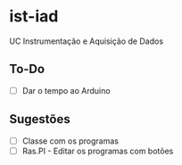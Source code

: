 # ist-iad
UC Instrumentação e Aquisição de Dados

## To-Do
- [ ] Dar o tempo ao Arduino

## Sugestões
- [ ] Classe com os programas
- [ ] Ras.PI - Editar os programas com botões
